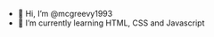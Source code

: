 - 👋 Hi, I’m @mcgreevy1993
- 🌱 I’m currently learning HTML, CSS and Javascript


<!---
mcgreevy1993/mcgreevy1993 is a ✨ special ✨ repository because its `README.md` (this file) appears on your GitHub profile.
You can click the Preview link to take a look at your changes.
--->
